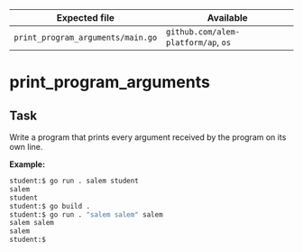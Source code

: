 | Expected file                     | Available                           |
| --------------------------------- | ----------------------------------- |
| `print_program_arguments/main.go` | `github.com/alem-platform/ap`, `os` |

# print_program_arguments

## Task

Write a program that prints every argument received by the program on its own line.

**Example:**

```sh
student:$ go run . salem student
salem
student
student:$ go build .
student:$ go run . "salem salem" salem
salem salem
salem
student:$
```
